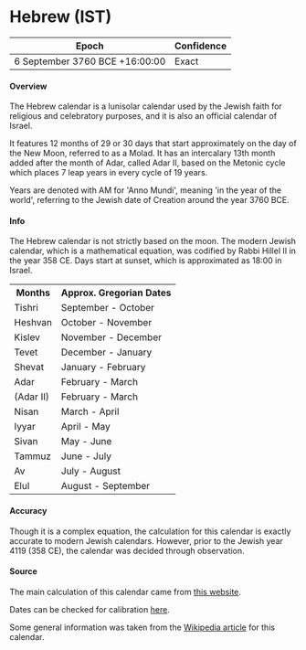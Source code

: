 # Hebrew (IST)

| Epoch             | Confidence |
| ----------------- | ---------- |
| 6 September 3760 BCE +16:00:00 | Exact       |

#### Overview

The Hebrew calendar is a lunisolar calendar used by the Jewish faith for religious and celebratory purposes, and it is also an official calendar of Israel.

It features 12 months of 29 or 30 days that start approximately on the day of the New Moon, referred to as a Molad. It has an intercalary 13th month added after the month of Adar, called Adar II, based on the Metonic cycle which places 7 leap years in every cycle of 19 years. 

Years are denoted with AM for 'Anno Mundi', meaning 'in the year of the world', referring to the Jewish date of Creation around the year 3760 BCE.

#### Info

The Hebrew calendar is not strictly based on the moon. The modern Jewish calendar, which is a mathematical equation, was codified by Rabbi Hillel II in the year 358 CE. Days start at sunset, which is approximated as 18:00 in Israel.

<table class="table-long"><tr><th>Months</th><th>Approx. Gregorian Dates</th></tr><tr><td>Tishri</td><td>September - October</td></tr><tr><td>Heshvan</td><td>October - November</td></tr><tr><td>Kislev</td><td>November - December</td></tr><tr><td>Tevet</td><td>December - January</td></tr><tr><td>Shevat</td><td>January - February</td></tr><tr><td>Adar</td><td>February - March</td></tr><tr><td>(Adar II)</td><td>February - March</td></tr><tr><td>Nisan</td><td>March - April</td></tr><tr><td>Iyyar</td><td>April - May</td></tr><tr><td>Sivan</td><td>May - June</td></tr><tr><td>Tammuz</td><td>June - July</td></tr><tr><td>Av</td><td>July - August</td></tr><tr><td>Elul</td><td>August - September</td></tr></table>

#### Accuracy

Though it is a complex equation, the calculation for this calendar is exactly accurate to modern Jewish calendars. However, prior to the Jewish year 4119 (358 CE), the calendar was decided through observation.

#### Source

The main calculation of this calendar came from [this website](https://www.jewfaq.org/jewish_calendar_calculation).

Dates can be checked for calibration [here](https://www.chabad.org/calendar/view/month.htm).

Some general information was taken from the [Wikipedia article](https://en.wikipedia.org/wiki/Hebrew_calendar) for this calendar.
